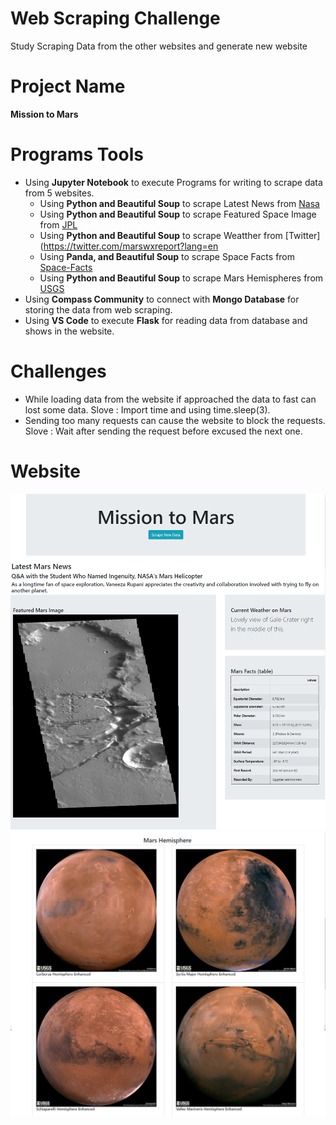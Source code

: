 # Web Scraping Challenge
Study Scraping Data from the other websites and generate new website

# Project Name

**Mission to Mars**

# Programs Tools
- Using **Jupyter Notebook** to execute Programs for writing to scrape data from 5 websites.
  - Using **Python and Beautiful Soup** to scrape Latest News from [Nasa](https://mars.nasa.gov/news)
  - Using **Python and Beautiful Soup** to scrape Featured Space Image from [JPL](https://www.jpl.nasa.gov/spaceimages/?search=&category=Mars)
  - Using **Python and Beautiful Soup** to scrape Weatther from [Twitter](https://twitter.com/marswxreport?lang=en
  - Using **Panda, and Beautiful Soup** to scrape Space Facts from [Space-Facts](https://space-facts.com/mars/)
  - Using **Python and Beautiful Soup** to scrape Mars Hemispheres from [USGS](https://astrogeology.usgs.gov/search/results?q=hemisphere+enhanced&k1=target&v1=Mars)
- Using **Compass Community** to connect with **Mongo Database** for storing the data from web scraping.
- Using **VS Code** to execute **Flask** for reading data from database and shows in the website.

# Challenges
- While loading data from the website if approached the data to fast can lost some data.
  Slove : Import time and using time.sleep(3).  
- Sending too many requests can cause the website to block the requests.
  Slove : Wait after sending the request before excused the next one.

# Website
![](images/Mission_to_Mars_Web_Top.png)
![](images/Mission_to_Mars_Web_bottom.png)

